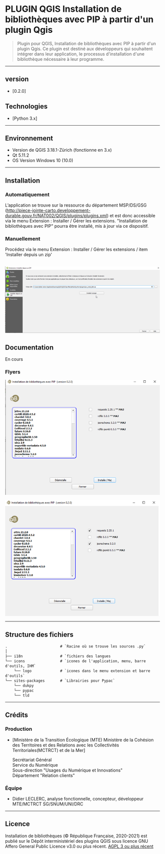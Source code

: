 # PLUGIN QGIS Installation de bibliothèques avec PIP à partir d'un plugin Qgis
> Plugin pour QGIS, Installation de bibliothèques avec PIP à partir d'un plugin Qgis. Ce plugin est destiné aux développeurs qui souhaitent intégrer dans leur application, le processus d'installation d'une bibliothèque nécessaire à leur programme.

---           
## version
- [0.2.0]

## Technologies
- [Python 3.x]

---           

## Environnement
 - Version de QGIS 3.18.1-Zürich (fonctionne en 3.x)
 - Qt 5.11.2 
 - OS Version Windows 10 (10.0)

---

## Installation
### Automatiquement
L’application se trouve sur la ressource du département MSP/DS/GSG (http://piece-jointe-carto.developpement-durable.gouv.fr/NAT002/QGIS/plugins/plugins.xml)
et est donc accessible via le menu Extension : Installer / Gérer les extensions.
"Installation de bibliothèques avec PIP" pourra être installé, mis à jour via ce dispositif.

### Manuellement
Procédez via le menu Extension : Installer / Gérer les extensions / item 'Installer depuis un zip'

![Boite de dialogue 'Installer depuis un zip'](flyers/installe_zip.png)
---

## Documentation
En cours

### Flyers

![](flyers/pocbibli1.png)

![](flyers/pocbibli2.png)

---

## Structure des fichiers
```
.                        # `Racine où se trouve les sources .py`
│
├── i18n                 # `fichiers des langues
└── icons                # `icones de l'application, menu, barre d'outils, IHM`
    └── logo             # `icones dans le menu extension et barre d'outils`
└── sites-packages       # `Librairies pour Pypac`
    └── dukpy            
    └── pypac            
    └── tld            
```
---

## Crédits

### Production

- [Ministère de la Transition Écologique (MTE)
Ministère de la Cohésion des Territoires et des Relations avec les Collectivités Territoriales(MCTRCT) et de la Mer]

  Secrétariat Général  
  Service du Numérique  
  Sous-direction "Usages du Numérique et Innovations"  
  Département "Relation clients"

### Équipe

- Didier LECLERC, analyse fonctionnelle, concepteur, développeur MTE/MCTRCT SG/SNUM/UNI/DRC

---

## Licence

Installation de bibliothèques (© République Française, 2020-2021) est publié sur le Dépôt interministériel des plugins QGIS sous licence GNU Affero General Public Licence v3.0 ou plus récent.
[AGPL 3 ou plus récent](https://spdx.org/licenses/AGPL-3.0-or-later.html)
